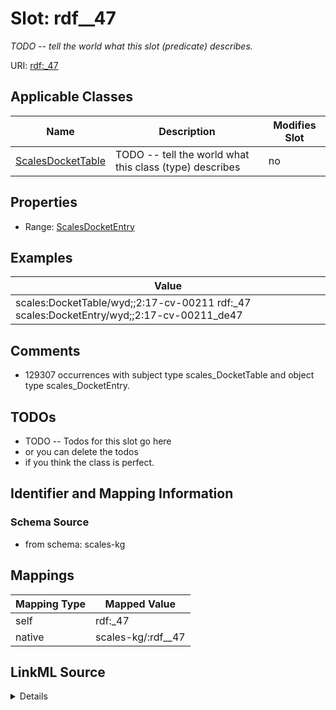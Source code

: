 

# Slot: rdf__47


_TODO -- tell the world what this slot (predicate) describes._





URI: [rdf:_47](http://www.w3.org/1999/02/22-rdf-syntax-ns#_47)



<!-- no inheritance hierarchy -->





## Applicable Classes

| Name | Description | Modifies Slot |
| --- | --- | --- |
| [ScalesDocketTable](../classes/ScalesDocketTable.md) | TODO -- tell the world what this class (type) describes |  no  |







## Properties

* Range: [ScalesDocketEntry](../classes/ScalesDocketEntry.md)






## Examples

| Value |
| --- |
| scales:DocketTable/wyd;;2:17-cv-00211 rdf:_47 scales:DocketEntry/wyd;;2:17-cv-00211_de47 |

## Comments

* 129307 occurrences with subject type scales_DocketTable and object type scales_DocketEntry.

## TODOs

* TODO -- Todos for this slot go here
* or you can delete the todos
* if you think the class is perfect.

## Identifier and Mapping Information







### Schema Source


* from schema: scales-kg




## Mappings

| Mapping Type | Mapped Value |
| ---  | ---  |
| self | rdf:_47 |
| native | scales-kg/:rdf__47 |




## LinkML Source

<details>
```yaml
name: rdf__47
description: TODO -- tell the world what this slot (predicate) describes.
todos:
- TODO -- Todos for this slot go here
- or you can delete the todos
- if you think the class is perfect.
comments:
- 129307 occurrences with subject type scales_DocketTable and object type scales_DocketEntry.
examples:
- value: scales:DocketTable/wyd;;2:17-cv-00211 rdf:_47 scales:DocketEntry/wyd;;2:17-cv-00211_de47
from_schema: scales-kg
rank: 1000
slot_uri: rdf:_47
alias: rdf__47
domain_of:
- scales_DocketTable
range: scales_DocketEntry

```
</details>